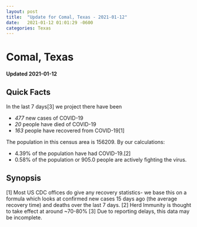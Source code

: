 ```yaml
---
layout: post
title:  "Update for Comal, Texas - 2021-01-12"
date:   2021-01-12 01:01:29 -0600
categories: Texas
---
```


# Comal, Texas
#### Updated 2021-01-12

## Quick Facts

In the last 7 days[3] we project there have been
- *477* new cases of COVID-19
- *20* people have died of COVID-19
- *163* people have recovered from COVID-19[1]

The population in this census area is 156209. By our calculations:
- 4.39% of the population have had COVID-19.[2]
- 0.58% of the population or 905.0 people are actively fighting the virus.

## Synopsis




[1] Most US CDC offices do give any recovery statistics- we base this on a formula which looks at confirmed new cases
15 days ago (the average recovery time) and deaths over the last 7 days.
[2] Herd Immunity is thought to take effect at around ~70-80%
[3] Due to reporting delays, this data may be incomplete. 
    